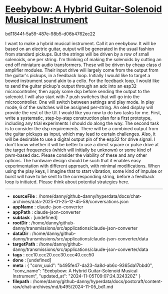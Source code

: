 # [Eeebybow: A Hybrid Guitar-Solenoid Musical Instrument](https://claude.ai/chat/b495fe47-da23-4a8d-ab6c-9365da17bbd0)

bd11844f-5a59-487e-98b5-d06b4762ec22

I want to make a hybrid musical instrument. Call it an eeebybow. It will be based on an electric guitar, output will be generated in the usual fashion from standard pickups. But the strings will be driven by a row of small solenoids, one per string. I'm thinking of making the solenoids by cutting an end off miniature audio transformers. These will be driven by cheap class d amplifier modules. Their input drive will largely come from the output from the guitar's pickups, in a feedback loop. Initially I would like to target a bowed instrument sound akin to a cello. 
For the feedback loop, I would like to send the guitar pickup's output through an adc into an esp32 microcontroller, then apply some dsp before sending the output to the solenoid. 
I will also start with 7 push switches that will go into the microcontroller. One will switch between settings and play mode. In play mode, 6 of the switches will be assigned per-string. An oled display will provide the rest of the UI.
I would like you now to do two tasks for me. First, write a systematic, step-by-step construction plan for a first prototype, including any trial experiments I should do along the way.
The second task is to consider the dsp requirements. There will be a combined output from the guitar pickups as input, which may lead to certain challenges. Also, it will be desirable to use a digital output pin of the esp32 for drive signal. I don't know whether it will be better to use a direct square or pulse drive at the target frequencies (which will initially be unknown) or some kind of pwm-based dac. Please consider the viability of these and any other options. The hardware design should be such that it enables easy experimentation with different approach, with minimal modifications. 
When using the play keys, I imagine that to start vibration, some kind of impulse or burst will have to be sent to the corresponding string, before a feedback loop is initiated. Please think about potential strategies here.

---

* **sourceFile** : /home/danny/github-danny/hyperdata/docs/chat-archives/data-2025-01-25-12-45-58/conversations.json
* **appName** : claude-json-converter
* **appPath** : claude-json-converter
* **subtask** : [undefined]
* **rootDir** : /home/danny/github-danny/transmissions/src/applications/claude-json-converter
* **dataDir** : /home/danny/github-danny/transmissions/src/applications/claude-json-converter/data
* **targetPath** : /home/danny/github-danny/transmissions/src/applications/claude-json-converter/data
* **tags** : ccc10.ccc20.ccc30.ccc40.ccc50
* **done** : [undefined]
* **meta** : {
  "conv_uuid": "b495fe47-da23-4a8d-ab6c-9365da17bbd0",
  "conv_name": "Eeebybow: A Hybrid Guitar-Solenoid Musical Instrument",
  "updated_at": "2024-11-05T09:07:24.324320Z"
}
* **filepath** : /home/danny/github-danny/hyperdata/docs/postcraft/content-raw/chat-archives/md/b495/2024-11-05_bd1.md